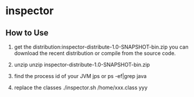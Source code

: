 # inspector

## How to Use

1.  get the distribution:inspector-distribute-1.0-SNAPSHOT-bin.zip
you can download the recent distribution or compile from the source code.

2. unzip 
    unzip inspector-distribute-1.0-SNAPSHOT-bin.zip

3. find the process id of your JVM
    jps
or
    ps -ef|grep java

4. replace the classes
    ./inspector.sh /home/xxx.class yyy

